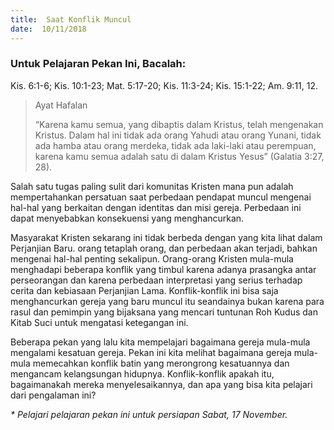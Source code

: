 ```yaml
---
title:  Saat Konflik Muncul
date:  10/11/2018
---
```


### Untuk Pelajaran Pekan Ini, Bacalah:
Kis. 6:1-6; Kis. 10:1-23; Mat. 5:17-20; Kis. 11:3-24; Kis. 15:1-22; Am. 9:11, 12.

> <p>Ayat Hafalan</p>
> “Karena kamu semua, yang dibaptis dalam Kristus, telah mengenakan Kristus. Dalam hal ini tidak ada orang Yahudi atau orang Yunani, tidak ada hamba atau orang merdeka, tidak ada laki-laki atau perempuan, karena kamu semua adalah satu di dalam Kristus Yesus” (Galatia 3:27, 28).

Salah satu tugas paling sulit dari komunitas Kristen mana pun adalah mempertahankan persatuan saat perbedaan pendapat muncul mengenai hal-hal yang berkaitan dengan identitas dan misi gereja. Perbedaan ini dapat menyebabkan konsekuensi yang menghancurkan.

Masyarakat Kristen sekarang ini tidak berbeda dengan yang kita lihat dalam Perjanjian Baru. orang tetaplah orang, dan perbedaan akan terjadi, bahkan mengenai hal-hal penting sekalipun. Orang-orang Kristen mula-mula menghadapi beberapa konflik yang timbul karena adanya prasangka antar perseorangan dan karena perbedaan interpretasi yang serius terhadap cerita dan kebiasaan Perjanjian Lama. Konflik-konflik ini bisa saja menghancurkan gereja yang baru muncul itu seandainya bukan karena para rasul dan pemimpin yang bijaksana yang mencari tuntunan Roh Kudus dan Kitab Suci untuk mengatasi ketegangan ini.

Beberapa pekan yang lalu kita mempelajari bagaimana gereja mula-mula mengalami kesatuan gereja. Pekan ini kita melihat bagaimana gereja mula-mula memecahkan konflik batin yang merongrong kesatuannya dan mengancam kelangsungan hidupnya. Konflik-konflik apakah itu, bagaimanakah mereka menyelesaikannya, dan apa yang bisa kita pelajari dari pengalaman ini?

_* Pelajari pelajaran pekan ini untuk persiapan Sabat, 17 November._